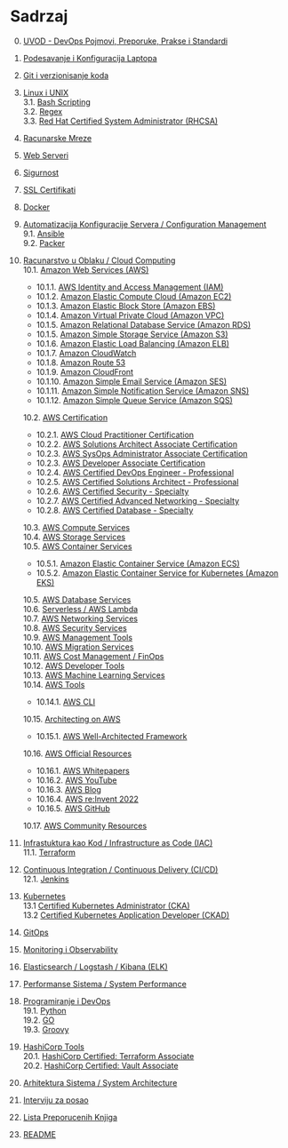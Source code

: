 # Sadrzaj

0. [UVOD - DevOps Pojmovi, Preporuke, Prakse i Standardi](/devops-tools/devops-practices.md)  
1. [Podesavanje i Konfiguracija Laptopa](/devops-tools/your-laptop-setup.md)
2. [Git i verzionisanje koda](/devops-tools/git.md)
3. [Linux i UNIX](/devops-tools/linux-unix.md)  
3.1. [Bash Scripting](/devops-tools/bash-scripting.md)  
3.2. [Regex](/devops-tools/regex.md)  
3.3. [Red Hat Certified System Administrator (RHCSA)](/devops-tools/rhcsa.md)  
4. [Racunarske Mreze](/devops-tools/networking.md)  
5. [Web Serveri](/devops-tools/web-servers.md)  
6. [Sigurnost](/devops-tools/security.md)  
7. [SSL Certifikati](/devops-tools/ssl.md)  
8. [Docker](/devops-tools/docker.md)  
9. [Automatizacija Konfiguracije Servera / Configuration Management](/devops-tools/configuration-management.md)  
9.1. [Ansible](/devops-tools/ansible.md)  
9.2. [Packer](/devops-tools/packer.md)  
10. [Racunarstvo u Oblaku / Cloud Computing](/devops-tools/cloud-computing.md)   
  10.1. [Amazon Web Services (AWS)](/aws/aws.md)  
    - 10.1.1. [AWS Identity and Access Management (IAM)](/aws/aws-service-notes/iam.md)  
    - 10.1.2. [Amazon Elastic Compute Cloud (Amazon EC2)](/aws/aws-service-notes/ec2.md)
    - 10.1.3. [Amazon Elastic Block Store (Amazon EBS)](/aws/aws-service-notes/ebs.md)
    - 10.1.4. [Amazon Virtual Private Cloud (Amazon VPC)](/aws/aws-service-notes/vpc.md)
    - 10.1.5. [Amazon Relational Database Service (Amazon RDS)](/aws/aws-service-notes/rds.md)
    - 10.1.5. [Amazon Simple Storage Service (Amazon S3)](/aws/aws-service-notes/s3.md)
    - 10.1.6. [Amazon Elastic Load Balancing (Amazon ELB)](/aws/aws-service-notes/elb.md)
    - 10.1.7. [Amazon CloudWatch](/aws/aws-service-notes/cloudwatch.md)
    - 10.1.8. [Amazon Route 53](/aws/aws-service-notes/route53.md)
    - 10.1.9. [Amazon CloudFront](/aws/aws-service-notes/cloudfront.md)
    - 10.1.10. [Amazon Simple Email Service (Amazon SES)](/aws/aws-service-notes/ses.md)
    - 10.1.11. [Amazon Simple Notification Service (Amazon SNS)](/aws/aws-service-notes/sns.md)
    - 10.1.12. [Amazon Simple Queue Service (Amazon SQS)](/aws/aws-service-notes/sqs.md)

    10.2. [AWS Certification](/aws/aws-certification.md)
    - 10.2.1. [AWS Cloud Practitioner Certification](/aws/aws-certification/aws-cloud-practitioner.md)
    - 10.2.2. [AWS Solutions Architect Associate Certification](/aws/aws-certification/aws-saa.md)
    - 10.2.3. [AWS SysOps Administrator Associate Certification](/aws/aws-certification/aws-sysops.md)
    - 10.2.3. [AWS Developer Associate Certification](/aws/aws-certification/aws-developer.md)
    - 10.2.4. [AWS Certified DevOps Engineer - Professional](/aws/aws-certification/aws-devops-pro.md)
    - 10.2.5. [AWS Certified Solutions Architect - Professional](/aws/aws-certification/aws-sa-pro.md)
    - 10.2.6. [AWS Certified Security - Specialty](/aws/aws-certification/aws-security-specialty.md)
    - 10.2.7. [AWS Certified Advanced Networking - Specialty](/aws/aws-certification/aws-advanced-networking-specialty.md)
    - 10.2.8. [AWS Certified Database - Specialty](/aws/aws-certification/aws-database-specialty.md)   

    10.3. [AWS Compute Services](/aws/aws-compute-services.md)  
    10.4. [AWS Storage Services](/aws/aws-storage.md)  
    10.5. [AWS Container Services](/aws/aws-container-services.md)  
    - 10.5.1. [Amazon Elastic Container Service (Amazon ECS)](/aws/aws-container-services/ecs.md)  
    - 10.5.2. [Amazon Elastic Container Service for Kubernetes (Amazon EKS)](/aws/aws-container-services/eks.md)   

    10.5. [AWS Database Services](/aws/aws-database-services.md)  
    10.6. [Serverless / AWS Lambda](/aws/aws-serverless.md)  
    10.7. [AWS Networking Services](/aws/aws-networking-services.md)  
    10.8. [AWS Security Services](/aws/aws-security-services.md)  
    10.9. [AWS Management Tools](/aws/aws-management-tools.md)  
    10.10. [AWS Migration Services](/aws/aws-migration-services.md)    
    10.11. [AWS Cost Management / FinOps](/aws/aws-cost-management.md)  
    10.12. [AWS Developer Tools](/aws/aws-developer-tools.md)  
    10.13. [AWS Machine Learning Services](/aws/aws-machine-learning-services.md)  
    10.14. [AWS Tools](/aws/aws-tools.md)  
    - 10.14.1. [AWS CLI](/aws/aws-tools/aws-cli.md)    

    10.15. [Architecting on AWS](/aws/aws-architecting.md)   
     - 10.15.1. [AWS Well-Architected Framework](/aws/aws-well-architected-framework.md)   

    10.16. [AWS Official Resources](/aws/aws-official-resources.md)  
     - 10.16.1. [AWS Whitepapers](/aws/aws-whitepapers.md)  
     - 10.16.2. [AWS YouTube](/aws/aws-youtube.md)  
     - 10.16.3. [AWS Blog](/aws/aws-blog.md)  
     - 10.16.4. [AWS re:Invent 2022](/aws/re-invent-2022.md)  
     - 10.16.5. [AWS GitHub](/aws/aws-github.md)  

    10.17. [AWS Community Resources](/aws/aws-community-ressources.md)  

11. [Infrastuktura kao Kod / Infrastructure as Code (IAC)](/devops-tools/infrastructure-as-code.md)    
11.1. [Terraform](/devops-tools/terraform.md)    
12. [Continuous Integration / Continuous Delivery (CI/CD)](/devops-tools/ci-cd.md)   
12.1. [Jenkins](/devops-tools/jenkins.md)  
13. [Kubernetes](/devops-tools/kubernetes.md)  
13.1 [Certified Kubernetes Administrator (CKA)](/devops-tools/kubernetes/k8-cka.md)  
13.2 [Certified Kubernetes Application Developer (CKAD)](/devops-tools/kubernetes/k8-ckad.md)  
14. [GitOps](/devops-tools/gitops.md)  
15. [Monitoring i Observability](/devops-tools/monitoring.md)  
16. [Elasticsearch / Logstash / Kibana (ELK)](/devops-tools/elk.md)  
17. [Performanse Sistema / System Performance](/devops-tools/system-performance.md)  
19. [Programiranje i DevOps](/devops-tools/programming.md)  
19.1. [Python](/devops-tools/python.md)  
19.2. [GO](/devops-tools/go.md)  
19.3. [Groovy](/devops-tools/groovy.md)  
20. [HashiCorp Tools](/devops-tools/hashicorp-tools.md)  
20.1. [HashiCorp Certified: Terraform Associate](/devops-tools/hashicorp-certifications/terraform-associate.md)  
20.2. [HashiCorp Certified: Vault Associate](/devops-tools/hashicorp-certifications/vault-associate.md)  
21. [Arhitektura Sistema / System Architecture](/devops-tools/system-architecture.md)   
22. [Interviju za posao](/devops-tools/interview-process.md)  
22. [Lista Preporucenih Knjiga](/books.md)  
23. [README](/README.md)   
